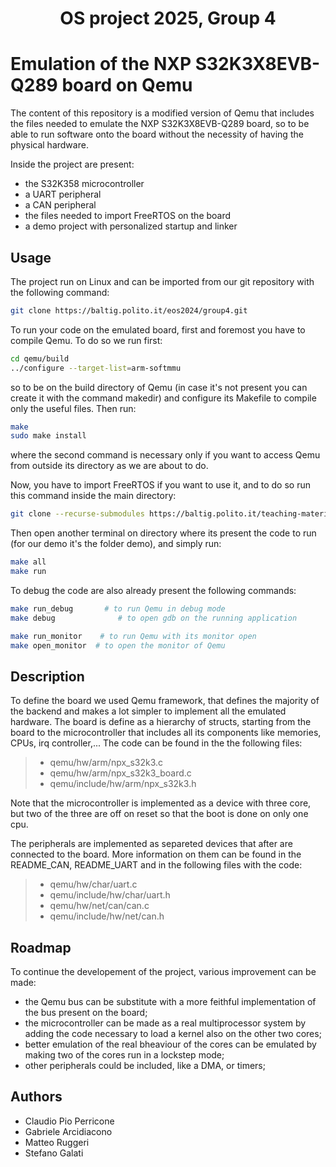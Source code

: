 <h1 align="center" style="border-bottom: none">
    <div>
    OS project 2025, Group 4 
        </a>
        <br>
    </div>
</h1>


# Emulation of the NXP S32K3X8EVB-Q289 board on Qemu

The content of this repository is a modified version of Qemu that includes the files needed to emulate the NXP S32K3X8EVB-Q289 board, so to be able to run software onto the board without the necessity of having the physical hardware.  

Inside the project are present:
- the S32K358 microcontroller
- a UART peripheral
- a CAN peripheral
- the files needed to import FreeRTOS on the board
- a demo project with personalized startup and linker


## Usage

The project run on Linux and can be imported from our git repository with the following command:

```bash
git clone https://baltig.polito.it/eos2024/group4.git
```

To run your code on the emulated board, first and foremost you have to compile Qemu. To do so we run first:

```bash
cd qemu/build
../configure --target-list=arm-softmmu
```
so to be on the build directory of Qemu (in case it's not present you can create it with the command makedir) and configure its Makefile to compile only the useful files.
Then run:

```bash
make
sudo make install
```

where the second command is necessary only if you want to access Qemu from outside its directory as we are about to do.

Now, you have to import FreeRTOS if you want to use it, and to do so run this command inside the main directory:

```bash
git clone --recurse-submodules https://baltig.polito.it/teaching-material/labs-caos-and-os/lab3-freertos.git
```

Then open another terminal on directory where its present the code to run (for our demo it's the folder demo), and simply run:

```bash
make all
make run
```

To debug the code are also already present the following commands:

```bash
make run_debug       # to run Qemu in debug mode 
make debug              # to open gdb on the running application

make run_monitor    # to run Qemu with its monitor open
make open_monitor  # to open the monitor of Qemu
```

## Description

To define the board we used Qemu framework, that defines the majority of the backend and makes a lot simpler to implement all the emulated hardware. The board is define as a hierarchy of structs, starting from the board to the microcontroller that includes all its components like memories, CPUs, irq controller,...
The code can be found in the the following files:

> * qemu/hw/arm/npx_s32k3.c 
> * qemu/hw/arm/npx_s32k3_board.c 
> * qemu/include/hw/arm/npx_s32k3.h

Note that the microcontroller is implemented as a device with three core, but two of the three are off on reset so that the boot is done on only one cpu.

The peripherals are implemented as separeted devices that after are connected to the board. More information on them can be found in the README_CAN, README_UART and in the following files with the code:

> * qemu/hw/char/uart.c 
> * qemu/include/hw/char/uart.h
> * qemu/hw/net/can/can.c
> * qemu/include/hw/net/can.h

## Roadmap

To continue the developement of the project, various improvement can be made:
- the Qemu bus can be substitute with a more feithful implementation of the bus present on the board;
- the microcontroller can be made as a real multiprocessor system by adding the code necessary to load a kernel also on the other two cores;
- better emulation of the real bheaviour of the cores can be emulated by making two of the cores run in a lockstep mode;
- other peripherals could be included, like a DMA, or timers;

## Authors

- Claudio Pio Perricone
- Gabriele Arcidiacono
- Matteo Ruggeri
- Stefano Galati


